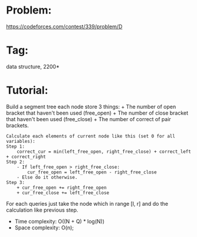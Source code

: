 # Problem:
https://codeforces.com/contest/339/problem/D

# Tag:
data structure, 2200*

# Tutorial:
Build a segment tree each node store 3 things:
    + The number of open bracket that haven't been used (free_open)
    + The number of close bracket that haven't been used (free_close)
    + The number of correct of pair brackets.

    Calculate each elements of current node like this (set 0 for all variables):
    Step 1:
        correct_cur = min(left_free_open, right_free_close) + correct_left + correct_right
    Step 2:
        - If left_free_open > right_free_close:
            cur_free_open = left_free_open - right_free_close
        - Else do it otherwise.
    Step 3:
        + cur_free_open += right_free_open
        + cur_free_close += left_free_close

For each queries just take the node which in range [l, r] and do the calculation like previous step.

  - Time complexity: O((N + Q) * log(N)) <br>
  - Space complexity: O(n);
